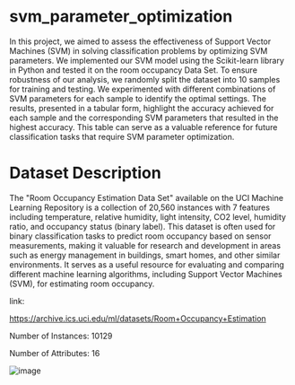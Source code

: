 # svm_parameter_optimization

In this project, we aimed to assess the effectiveness of Support Vector Machines (SVM) in solving classification problems by optimizing SVM parameters. We implemented our SVM model using the Scikit-learn library in Python and tested it on the room occupancy Data Set. To ensure robustness of our analysis, we randomly split the dataset into 10 samples for training and testing. We experimented with different combinations of SVM parameters for each sample to identify the optimal settings. The results, presented in a tabular form, highlight the accuracy achieved for each sample and the corresponding SVM parameters that resulted in the highest accuracy. This table can serve as a valuable reference for future classification tasks that require SVM parameter optimization.

# Dataset Description

The "Room Occupancy Estimation Data Set" available on the UCI Machine Learning Repository is a collection of 20,560 instances with 7 features including temperature, relative humidity, light intensity, CO2 level, humidity ratio, and occupancy status (binary label). This dataset is often used for binary classification tasks to predict room occupancy based on sensor measurements, making it valuable for research and development in areas such as energy management in buildings, smart homes, and other similar environments. It serves as a useful resource for evaluating and comparing different machine learning algorithms, including Support Vector Machines (SVM), for estimating room occupancy.

link:

https://archive.ics.uci.edu/ml/datasets/Room+Occupancy+Estimation

Number of Instances: 10129

Number of Attributes: 16


![image](https://user-images.githubusercontent.com/89724797/233163603-4bd31461-2aa8-4a74-9d1c-b4270bc9b1de.png)





